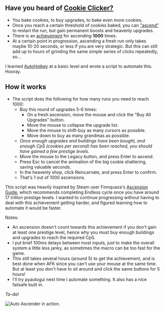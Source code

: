 ## Have you heard of [Cookie Clicker?](https://store.steampowered.com/app/1454400/Cookie_Clicker/)

- You bake cookies, to buy upgrades, to bake even more cookies.
- Once you reach a certain threshold of cookies baked, you can ["ascend"](https://cookieclicker.fandom.com/wiki/Ascension) to restart the run, but gain permanent boosts and heavenly upgrades.
- There is an [achievement](https://cookieclicker.fandom.com/wiki/Endless_cycle) for ascending **1000** times.
- At a certain point in progression, ascending a fresh run only takes maybe 10-20 seconds, or less if you are very strategic. But this can still add up to hours of grinding the same simple series of clicks repeatedly, so...

I learned [AutoHotkey](https://www.autohotkey.com/docs/v2/) at a basic level and wrote a script to automate this. Hooray.

## How it works
- The script does the following for how many runs you need to reach 1000:
    - Buy this round of upgrades 5-6 times:
        - On a fresh ascension, move the mouse and click the "Buy All Upgrades" button.
        - Move the mouse to collapse the upgrade list.
        - Move the mouse to shift-buy as many cursors as possible.
        - Move down to buy as many grandmas as possible.
    - *Once enough upgrades and buildings have been bought, and enough CpS (cookies per second) has been reached, you should have gained a few prestige levels.*
    - Move the mouse to the Legacy button, and press Enter to ascend.
    - Press Esc to cancel the animation of the big cookie shattering, saving valuable seconds.
    - In the heavenly shop, click Reincarnate, and press Enter to confirm.
    - That's 1 out of 1000 ascensions.

This script was heavily inspired by Steam user Finnquaza's [Ascension Guide](https://steamcommunity.com/sharedfiles/filedetails/?id=2591077269), which recommends completing Endless cycle once you have around 17 trillion prestige levels. I wanted to continue progressing without having to deal with this achievement getting harder, and figured learning how to automate it would be faster.

Notes:
- An ascension doesn't count towards this achievement if you don't gain at least one prestige level, hence why you must buy enough buildings and upgrades to reach the required CpS.
- I put brief 100ms delays between most inputs, just to make the overall system a little less janky, as sometimes the macro can be too fast for the game.
- This still takes several hours (around 5) to get the achievement, and is best done when AFK since you can't use your mouse at the same time. But at least you don't have to sit around and click the same buttons for 5 hours!
- I'll try pyautogui next time I automate something. It also has a nice failsafe built in.

*Ta-da!*


![Auto Ascender in action.](https://github.com/NicholasR32/AutoAscender/blob/main/imgs/autoascender.gif)
